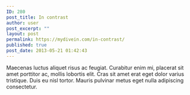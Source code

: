 ```yaml
---
ID: 280
post_title: In contrast
author: user
post_excerpt: ""
layout: post
permalink: https://mydivein.com/in-contrast/
published: true
post_date: 2013-05-21 01:42:43
---
```

Maecenas luctus aliquet risus ac feugiat. Curabitur enim mi, placerat sit amet porttitor ac, mollis lobortis elit. Cras sit amet erat eget dolor varius tristique. Duis eu nisl tortor. Mauris pulvinar metus eget nulla adipiscing consectetur.